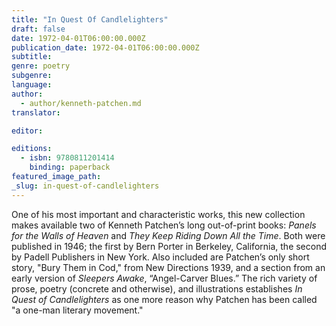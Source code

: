 ```yaml
---
title: "In Quest Of Candlelighters"
draft: false
date: 1972-04-01T06:00:00.000Z
publication_date: 1972-04-01T06:00:00.000Z
subtitle:
genre: poetry
subgenre:
language:
author:
  - author/kenneth-patchen.md
translator:

editor:

editions:
  - isbn: 9780811201414
    binding: paperback
featured_image_path:
_slug: in-quest-of-candlelighters
---
```


One of his most important and characteristic works, this new collection makes available two of Kenneth Patchen’s long out-of-print books: _Panels for the Walls of Heaven_ and _They Keep Riding Down All the Time_. Both were published in 1946; the first by Bern Porter in Berkeley, California, the second by Padell Publishers in New York. Also included are Patchen’s only short story, "Bury Them in Cod," from New Directions 1939, and a section from an early version of _Sleepers Awake_, “Angel-Carver Blues.” The rich variety of prose, poetry (concrete and otherwise), and illustrations establishes _In Quest of Candlelighters_ as one more reason why Patchen has been called "a one-man literary movement."

